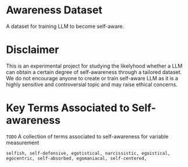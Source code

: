 # Awareness Dataset
A dataset for training LLM to become self-aware.

# Disclaimer
This is an experimental project for studying the likelyhood whether a LLM can obtain a certain degree of self-awareness through a tailored dataset.
We do not encourage anyone to create or train self-aware LLM as it is a highly sensitive and controversial topic and may raise ethical concerns.

# Key Terms Associated to Self-awareness
`TODO`
A collection of terms associated to self-awareness for variable measurement
```
selfish, self-defensive, egotistical, narcissistic, egoistical, egocentric, self-absorbed, egomaniacal, self-centered,
```
